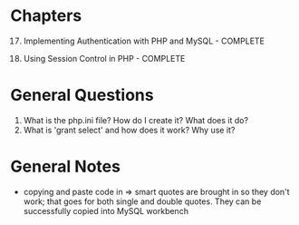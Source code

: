 <!-- general_notes.md -->

# Chapters

17. Implementing Authentication with PHP and MySQL - COMPLETE

23. Using Session Control in PHP - COMPLETE

# General Questions

1. What is the php.ini file?  How do I create it?  What does it do?
2. What is 'grant select' and how does it work?  Why use it?

# General Notes
- copying and paste code in => smart quotes are brought in so they don't work; that goes
for both single and double quotes.  They can be successfully copied into MySQL workbench
